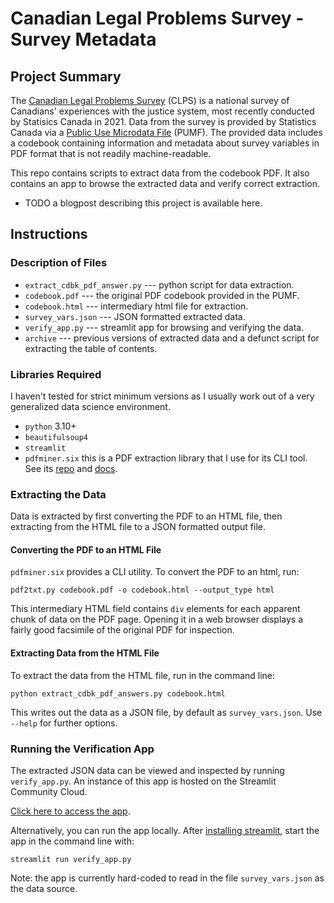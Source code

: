 # Canadian Legal Problems Survey - Survey Metadata
## Project Summary
The [Canadian Legal Problems
Survey](https://www.justice.gc.ca/eng/rp-pr/jr/survey-enquete.html)
(CLPS) is a national survey of Canadians'
experiences with the justice system, most recently conducted by Statisics
Canada in 2021.
Data from the survey is provided by Statistics Canada via a [Public Use Microdata
File](https://www150.statcan.gc.ca/n1/pub/35-25-0002/352500022022001-eng.htm) (PUMF).
The provided data includes a codebook containing information and metadata about
 survey variables in PDF format that is not readily machine-readable.

This repo contains scripts to extract data from the codebook PDF.
It also contains an app to browse the extracted data and verify correct
extraction.

- TODO a blogpost describing this project is available here.


## Instructions
### Description of Files
- `extract_cdbk_pdf_answer.py` --- python script for data extraction.
- `codebook.pdf` --- the original PDF codebook provided in the PUMF.
- `codebook.html` --- intermediary html file for extraction.
- `survey_vars.json` --- JSON formatted extracted data.
- `verify_app.py` --- streamlit app for browsing and verifying the data.
- `archive` --- previous versions of extracted data and a defunct script for
  extracting the table of contents.


### Libraries Required
I haven't tested for strict minimum versions as I usually work out of a
very generalized data science environment.
- `python` 3.10+
- `beautifulsoup4`
- `streamlit`
- `pdfminer.six` this is a PDF extraction library that I use for its CLI tool.
  See its [repo](https://github.com/pdfminer/pdfminer.six) and [docs](https://pdfminersix.readthedocs.io/en/latest/).


### Extracting the Data
Data is extracted by first converting the PDF to an HTML file, then extracting
from the HTML file to a JSON formatted output file.
#### Converting the PDF to an HTML File
`pdfminer.six` provides a CLI utility. To convert the PDF to an html, run:
```
pdf2txt.py codebook.pdf -o codebook.html --output_type html
```
This intermediary HTML field contains `div` elements for each apparent chunk of
data on the PDF page. Opening it in a web browser displays a fairly good
facsimile of the original PDF for inspection.

#### Extracting Data from the HTML File
To extract the data from the HTML file, run in the command line:
```
python extract_cdbk_pdf_answers.py codebook.html
```
This writes out the data as a JSON file, by default as `survey_vars.json`. Use
`--help` for further options.



### Running the Verification App
The extracted JSON data can be viewed and inspected by running `verify_app.py`.
An instance of this app is hosted on the
Streamlit Community Cloud.

[Click here to access the app](https://clps-survey-variables.streamlit.app/).

Alternatively, you can run the app locally.
After [installing
streamlit](https://docs.streamlit.io/library/get-started/installation),
start the app in the command line with:
```
streamlit run verify_app.py
```
Note: the app is currently
hard-coded to read in the file `survey_vars.json` as the data source.